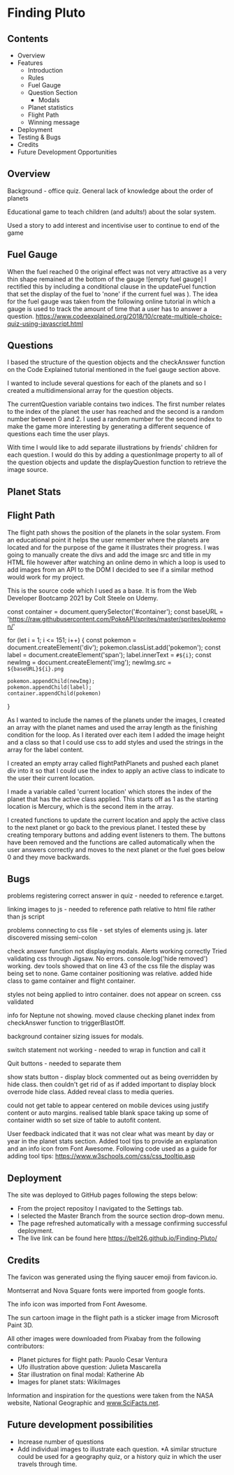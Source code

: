 # Finding Pluto

## Contents
* Overview
* Features
    * Introduction
    * Rules
    * Fuel Gauge
    * Question Section
        * Modals
    * Planet statistics
    * Flight Path
    * Winning message
* Deployment
* Testing & Bugs
* Credits
* Future Development Opportunities

## Overview

Background - office quiz. General lack of knowledge about the order of planets

Educational game to teach children (and adults!) about the solar system.

Used a story to add interest and incentivise user to continue to end of the game


## Fuel Gauge
When the fuel reached 0 the original effect was not very attractive as a very thin shape remained at the bottom of the gauge
![empty fuel gauge]
I rectified this by including a conditional clause in the updateFuel function that set the display of the fuel to 'none' if the current fuel was ).
The idea for the fuel gauge was taken from the following online tutorial in which a gauge is used to track the amount of time that a user has to answer a question. https://www.codeexplained.org/2018/10/create-multiple-choice-quiz-using-javascript.html


## Questions
 
I based the structure of the question objects and the checkAnswer function on the Code Explained tutorial mentioned in the fuel gauge section above. 

I wanted to include several questions for each of the planets and so I created a multidimensional array for the question objects.

The currentQuestion variable contains two indices.  The first number relates to the index of the planet the user has reached and the second is a random number between 0 and 2.  I used a random number for the second index to make the game more interesting by generating a different sequence of questions each time the user plays.

With time I would like to add separate illustrations by friends' children for each question. I would do this by adding a questionImage property to all of the question objects and update the displayQuestion function to retrieve the image source.

## Planet Stats



## Flight Path
The flight path shows the position of the planets in the solar system. From an educational point it helps the user remember where the planets are located and for the purpose of the game it illustrates their progress.
I was going to manually create the divs and add the image src and title in my HTML file however after watching an online demo in which a loop is used to add images from an API to the DOM I decided to see if a similar method would work for my project.

This is the source code which I used as a base. It is from the Web Developer Bootcamp 2021 by Colt Steele on Udemy.

const container = document.querySelector('#container');
const baseURL = 'https://raw.githubusercontent.com/PokeAPI/sprites/master/sprites/pokemon/'


for (let i = 1; i <= 151; i++) {
    const pokemon = document.createElement('div');
    pokemon.classList.add('pokemon');
    const label = document.createElement('span');
    label.innerText = `#${i}`;
    const newImg = document.createElement('img');
    newImg.src = `${baseURL}${i}.png`


    pokemon.appendChild(newImg);
    pokemon.appendChild(label);
    container.appendChild(pokemon)
}


As I wanted to include the names of the planets under the images, I created an array with the planet names and used the array length as the finishing condition for the loop. As I iterated over each item I added the image height and a class so that I could use css to add styles and used the strings in the array for the label content.

I created an empty array called flightPathPlanets and pushed each planet div into it so that I could use the index to apply an active class to indicate to the user their current location.  

I made a variable called 'current location' which stores the index of the planet that has the active class applied.  This starts off as 1 as the starting location is Mercury, which is the second item in the array.

I created functions to update the current location and apply the active class to the next planet or go back to the previous planet. I tested these by creating temporary buttons and adding event listeners to them.  The buttons have been removed and the functions are called automatically when the user answers correctly and moves to the next planet or the fuel goes below 0 and they move backwards.




## Bugs
problems registering correct answer in quiz - needed to reference e.target.

linking images to js - needed to reference path relative to html file rather than js script

problems connecting to css file - set styles of elements using js.  later discovered missing semi-colon

check answer function not displaying modals. Alerts working correctly Tried validating css through Jigsaw. No errors. console.log('hide removed') working.  dev tools showed that on line 43 of the css file the display was being set to none.  Game container positioning was relative.
added hide class to game container and flight container.

styles not being applied to intro container. does not appear on screen. css validated

info for Neptune not showing. moved clause checking planet index from checkAnswer function to triggerBlastOff.

background container sizing issues for modals.

switch statement not working - needed to wrap in function and call it

Quit buttons - needed to separate them

show stats button - display block commented out as being overridden by hide class. then couldn't get rid of as if added important to display block overrode hide class.  Added reveal class to media queries.

could not get table to appear centered on mobile devices using justify content or auto margins. realised table blank space taking up some of container width so set size of table to autofit content.

User feedback indicated that it was not clear what was meant by day or year in the planet stats section. Added tool tips to provide an explanation and an info icon from Font Awesome. Following code used as a guide for adding tool tips:
https://www.w3schools.com/css/css_tooltip.asp

## Deployment  
The site was deployed to GitHub pages following the steps below: 

* From the project repositoy I navigated to the Settings tab.  
* I selected the Master Branch from the source section drop-down menu.  
* The page refreshed automatically with a message confirming successful deployment.  
* The live link can be found here https://belt26.github.io/Finding-Pluto/

## Credits
The favicon was generated using the flying saucer emoji from favicon.io.

Montserrat and Nova Square fonts were imported from google fonts.

The info icon was imported from Font Awesome.

The sun cartoon image in the flight path is a sticker image from Microsoft Paint 3D.

All other images were downloaded from Pixabay from the following contributors:
* Planet pictures for flight path: Pauolo Cesar Ventura
* Ufo illustration above question: Julieta Mascarella
* Star illustration on final modal: Katherine Ab
* Images for planet stats: WikiImages

Information and inspiration for the questions were taken from the NASA website, National Geographic and www.SciFacts.net. 

## Future development possibilities

* Increase number of questions
* Add individual images to illustrate each question.
*A similar structure could be used for a geography quiz, or a history quiz in which the user travels through time.